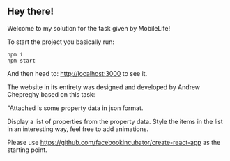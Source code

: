 ## Hey there!

Welcome to my solution for the task given by MobileLife!

To start the project you basically run:
```
npm i
npm start
```

And then head to: [http://localhost:3000](http://localhost:3000) to see it.

The website in its entirety was designed and developed by Andrew Chepreghy based on this task:

"Attached is some property data in json format.

Display a list of properties from the property data. Style the items in the list in an interesting way, feel free to add animations.

Please use https://github.com/facebookincubator/create-react-app as the starting point. 
